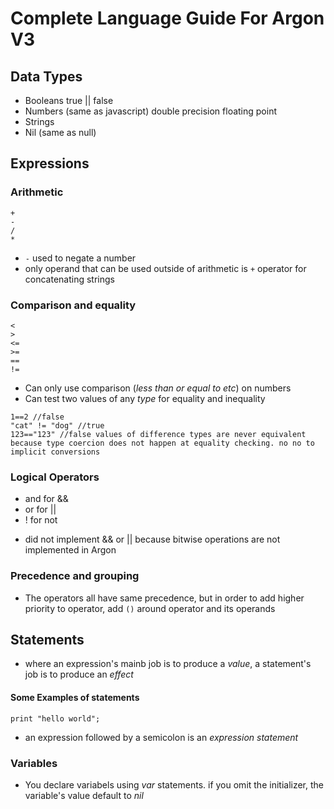 # Complete Language Guide For Argon V3

## Data Types

- Booleans true || false
- Numbers (same as javascript) double precision floating point
- Strings 
- Nil (same as null)

## Expressions 

### Arithmetic 

```
+
-
/
*
```

* `-` used to negate a number
* only operand that can be used outside of arithmetic is `+` operator for concatenating strings 

### Comparison and equality

```
< 
>
<=
>=
==
!= 
```

* Can only use comparison (*less than or equal to etc*) on numbers
* Can test two values of any *type* for equality and inequality

```
1==2 //false
"cat" != "dog" //true
123=="123" //false values of difference types are never equivalent because type coercion does not happen at equality checking. no no to implicit conversions
```

### Logical Operators

- and for && 
- or for || 
- ! for not

* did not implement && or || because bitwise operations are not implemented in Argon

### Precedence and grouping 

- The operators all have same precedence, but in order to add higher priority to operator, add `()` around operator and its operands

## Statements 

* where an expression's mainb job is to produce a *value*, a statement's job is to produce an *effect*

#### Some Examples of statements

```
print "hello world";
```

* an expression followed by a semicolon is an *expression statement*

### Variables 

* You declare variabels using *var* statements. if you omit the initializer, the variable's value default to *nil*


